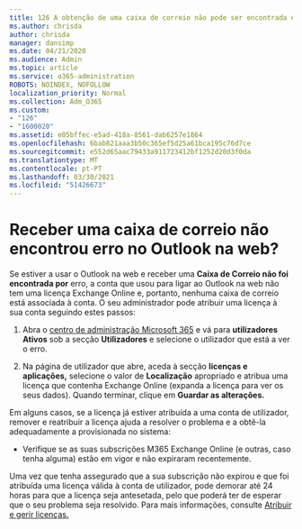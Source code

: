 ```yaml
---
title: 126 A obtenção de uma caixa de correio não pode ser encontrada erro na OWA?
ms.author: chrisda
author: chrisda
manager: dansimp
ms.date: 04/21/2020
ms.audience: Admin
ms.topic: article
ms.service: o365-administration
ROBOTS: NOINDEX, NOFOLLOW
localization_priority: Normal
ms.collection: Adm_O365
ms.custom:
- "126"
- "1600020"
ms.assetid: e85bffec-e5ad-418a-8561-dab6257e1864
ms.openlocfilehash: 6bab821aaa3b50c365ef5d25a61bca195c76d7ce
ms.sourcegitcommit: e552d65aac79433a911723412bf1252d20d3f0da
ms.translationtype: MT
ms.contentlocale: pt-PT
ms.lasthandoff: 03/30/2021
ms.locfileid: "51426673"
---
```

# <a name="getting-a-mailbox-not-found-error-in-outlook-on-the-web"></a>Receber uma caixa de correio não encontrou erro no Outlook na web?

Se estiver a usar o Outlook na web e receber uma **Caixa de Correio não foi encontrada por** erro, a conta que usou para ligar ao Outlook na web não tem uma licença Exchange Online e, portanto, nenhuma caixa de correio está associada à conta. O seu administrador pode atribuir uma licença à sua conta seguindo estes passos:

1. Abra o [centro de administração Microsoft 365](https://portal.office.com/adminportal/home#/homepage) e vá para **utilizadores Ativos** sob a secção **Utilizadores** e selecione o utilizador que está a ver o erro.

2. Na página de utilizador que abre, aceda à secção **licenças e aplicações,** selecione o valor de **Localização** apropriado e atribua uma licença que contenha Exchange Online (expanda a licença para ver os seus dados). Quando terminar, clique em **Guardar as alterações.**

Em alguns casos, se a licença já estiver atribuída a uma conta de utilizador, remover e reatribuir a licença ajuda a resolver o problema e a obtê-la adequadamente a provisionada no sistema: 

- Verifique se as suas subscrições M365 Exchange Online (e outras, caso tenha alguma) estão em vigor e não expiraram recentemente.

Uma vez que tenha assegurado que a sua subscrição não expirou e que foi atribuída uma licença válida à conta de utilizador, pode demorar até 24 horas para que a licença seja antesetada, pelo que poderá ter de esperar que o seu problema seja resolvido. Para mais informações, consulte [Atribuir e gerir licenças.](https://docs.microsoft.com/deployoffice/overview-licensing-activation-microsoft-365-apps#assign-and-manage-licenses)